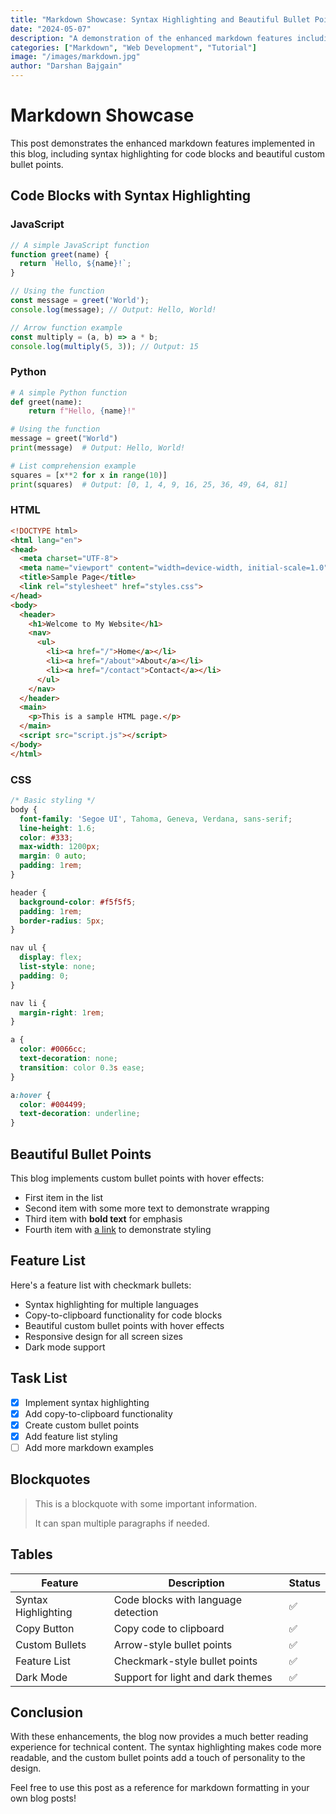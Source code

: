 ```yaml
---
title: "Markdown Showcase: Syntax Highlighting and Beautiful Bullet Points"
date: "2024-05-07"
description: "A demonstration of the enhanced markdown features including syntax highlighting for code blocks and beautiful custom bullet points."
categories: ["Markdown", "Web Development", "Tutorial"]
image: "/images/markdown.jpg"
author: "Darshan Bajgain"
---
```


# Markdown Showcase

This post demonstrates the enhanced markdown features implemented in this blog, including syntax highlighting for code blocks and beautiful custom bullet points.

## Code Blocks with Syntax Highlighting

### JavaScript

```javascript
// A simple JavaScript function
function greet(name) {
  return `Hello, ${name}!`;
}

// Using the function
const message = greet('World');
console.log(message); // Output: Hello, World!

// Arrow function example
const multiply = (a, b) => a * b;
console.log(multiply(5, 3)); // Output: 15
```

### Python

```python
# A simple Python function
def greet(name):
    return f"Hello, {name}!"

# Using the function
message = greet("World")
print(message)  # Output: Hello, World!

# List comprehension example
squares = [x**2 for x in range(10)]
print(squares)  # Output: [0, 1, 4, 9, 16, 25, 36, 49, 64, 81]
```

### HTML

```html
<!DOCTYPE html>
<html lang="en">
<head>
  <meta charset="UTF-8">
  <meta name="viewport" content="width=device-width, initial-scale=1.0">
  <title>Sample Page</title>
  <link rel="stylesheet" href="styles.css">
</head>
<body>
  <header>
    <h1>Welcome to My Website</h1>
    <nav>
      <ul>
        <li><a href="/">Home</a></li>
        <li><a href="/about">About</a></li>
        <li><a href="/contact">Contact</a></li>
      </ul>
    </nav>
  </header>
  <main>
    <p>This is a sample HTML page.</p>
  </main>
  <script src="script.js"></script>
</body>
</html>
```

### CSS

```css
/* Basic styling */
body {
  font-family: 'Segoe UI', Tahoma, Geneva, Verdana, sans-serif;
  line-height: 1.6;
  color: #333;
  max-width: 1200px;
  margin: 0 auto;
  padding: 1rem;
}

header {
  background-color: #f5f5f5;
  padding: 1rem;
  border-radius: 5px;
}

nav ul {
  display: flex;
  list-style: none;
  padding: 0;
}

nav li {
  margin-right: 1rem;
}

a {
  color: #0066cc;
  text-decoration: none;
  transition: color 0.3s ease;
}

a:hover {
  color: #004499;
  text-decoration: underline;
}
```

## Beautiful Bullet Points

This blog implements custom bullet points with hover effects:

* First item in the list
* Second item with some more text to demonstrate wrapping
* Third item with **bold text** for emphasis
* Fourth item with [a link](https://example.com) to demonstrate styling

## Feature List

Here's a feature list with checkmark bullets:

* Syntax highlighting for multiple languages
* Copy-to-clipboard functionality for code blocks
* Beautiful custom bullet points with hover effects
* Responsive design for all screen sizes
* Dark mode support

## Task List

- [x] Implement syntax highlighting
- [x] Add copy-to-clipboard functionality
- [x] Create custom bullet points
- [x] Add feature list styling
- [ ] Add more markdown examples

## Blockquotes

> This is a blockquote with some important information.
> 
> It can span multiple paragraphs if needed.

## Tables

| Feature | Description | Status |
|---------|-------------|--------|
| Syntax Highlighting | Code blocks with language detection | ✅ |
| Copy Button | Copy code to clipboard | ✅ |
| Custom Bullets | Arrow-style bullet points | ✅ |
| Feature List | Checkmark-style bullet points | ✅ |
| Dark Mode | Support for light and dark themes | ✅ |

## Conclusion

With these enhancements, the blog now provides a much better reading experience for technical content. The syntax highlighting makes code more readable, and the custom bullet points add a touch of personality to the design.

Feel free to use this post as a reference for markdown formatting in your own blog posts!

